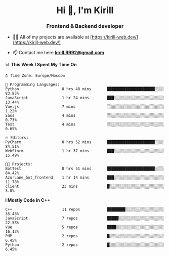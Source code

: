 <h1 align="center">Hi 👋, I'm Kirill</h1>
<h3 align="center">Frontend & Backend developer</h3>

- 👨‍💻 All of my projects are available at [https://kirill-web.dev/](https://kirill-web.dev/)

- 📫 Contact me here **kirill.9992@gmail.com**











<!--START_SECTION:waka-->
📊 **This Week I Spent My Time On** 

```text
⌚︎ Time Zone: Europe/Moscow

💬 Programming Languages: 
Python                   8 hrs 48 mins       █████████████████████░░░░   83.85% 
JavaScript               1 hr 24 mins        ███░░░░░░░░░░░░░░░░░░░░░░   13.44% 
Vue.js                   7 mins              ░░░░░░░░░░░░░░░░░░░░░░░░░   1.22% 
Sass                     4 mins              ░░░░░░░░░░░░░░░░░░░░░░░░░   0.73% 
Text                     4 mins              ░░░░░░░░░░░░░░░░░░░░░░░░░   0.65%

🔥 Editors: 
PyCharm                  8 hrs 52 mins       █████████████████████░░░░   84.51% 
WebStorm                 1 hr 37 mins        ███░░░░░░░░░░░░░░░░░░░░░░   15.49%

🐱‍💻 Projects: 
BotTest                  8 hrs 51 mins       █████████████████████░░░░   84.42% 
AzurLane_bot_frontend    1 hr 14 mins        ███░░░░░░░░░░░░░░░░░░░░░░   11.78% 
client                   23 mins             █░░░░░░░░░░░░░░░░░░░░░░░░   3.8%

```

**I Mostly Code in C++** 

```text
C++                      11 repos            ████████░░░░░░░░░░░░░░░░░   35.48% 
JavaScript               7 repos             █████░░░░░░░░░░░░░░░░░░░░   22.58% 
Vue                      5 repos             ████░░░░░░░░░░░░░░░░░░░░░   16.13% 
PHP                      2 repos             █░░░░░░░░░░░░░░░░░░░░░░░░   6.45% 
Python                   2 repos             █░░░░░░░░░░░░░░░░░░░░░░░░   6.45%

```



<!--END_SECTION:waka-->
